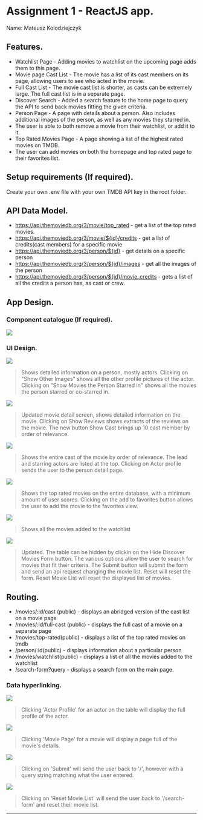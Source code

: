 # Assignment 1 - ReactJS app.

Name: Mateusz Kolodziejczyk

## Features.
 
 + Watchlist Page - Adding movies to watchlist on the upcoming page adds them to this page.
 + Movie page Cast List - The movie has a list of its cast members on its page, allowing users to see who acted in the movie.
 + Full Cast List - The movie cast list is shorter, as casts can be extremely large. The full cast list is in a separate page.
 + Discover Search - Added a search feature to the home page to query the API to send back movies fitting the given criteria.
 + Person Page - A page with details about a person. Also includes additional images of the person, as well as any movies they starred in.
 + The user is able to both remove a movie from their watchlist, or add it to it.
 + Top Rated Movies Page - A page showing a list of the highest rated movies on TMDB.
 + The user can add movies on both the homepage and top rated page to their favorites list.

## Setup requirements (If required).

Create your own .env file with your own TMDB API key in the root folder. 

## API Data Model.

+ https://api.themoviedb.org/3/movie/top_rated - get a list of the top rated movies.
+ https://api.themoviedb.org/3/movie/${id}/credits - get a list of credits(cast members) for a specific movie
+ https://api.themoviedb.org/3/person/${id} - get details on a specific person
+ https://api.themoviedb.org/3/person/${id}/images - get all the images of the person
+ https://api.themoviedb.org/3/person/${id}/movie_credits - gets a list of all the credits a person has, as cast or crew. 

## App Design.

### Component catalogue (If required).

![][stories]

### UI Design.

![][personDetail]
> Shows detailed information on a person, mostly actors. Clicking on "Show Other Images" shows all the other profile pictures of the actor. Clicking on "Show Movies the Person Starred in" shows all the movies the person starred or co-starred in.

![][movieDetail]
> Updated movie detail screen, shows detailed information on the movie. Clicking on Show Reviews shows extracts of the reviews on the movie. The new button Show Cast brings up 10 cast member by order of relevance.

![][movieCast]
> Shows the entire cast of the movie by order of relevance. The lead and starring actors are listed at the top. Clicking on Actor profile sends the user to the person detail page.

![][topRated]
> Shows the top rated movies on the entire database, with a minimum amount of user scores. Clicking on the add to favorites button allows the user to add the movie to the favorites view.

![][watchlist]
> Shows all the movies added to the watchlist

![][homePage]
> Updated. The table can be hidden by clickin on the Hide Discover Movies Form button. The various options allow the user to search for movies that fit their criteria. The Submit button will submit the form and send an api request changing the movie list. Reset will reset the form. Reset Movie List will reset the displayed list of movies.

## Routing.

+ /movies/:id/cast (public) - displays an abridged version of the cast list on a movie page
+ /movies/:id/full-cast (public) - displays the full cast of a movie on a separate page
+ /movies/top-rated(public) - displays a list of the top rated movies on tmdb
+ /person/:id(public) - displays information about a particular person
+ /movies/watchlist(public) - displays a list of all the movies added to the watchlist
+ /search-form?query - displays a search form on the main page.


### Data hyperlinking.

![][actorProfileLink]
> Clicking 'Actor Profile' for an actor on the table will display the full profile of the actor.

![][personDetailsMovieLink]
> Clicking 'Movie Page' for a movie will display a page full of the movie's details.

![][DMFSubmit]
> Clicking on 'Submit' will send the user back to '/', however with a query string matching what the user entered.

![][DMFResetMovieList]
> Clicking on 'Reset Movie List' will send the user back to '/search-form' and reset their movie list.


---------------------------------

[model]: ./data.jpg
[movieDetail]: ./public/movieDetail.png
[stories]: ./public/storybook.png
[personDetail]: ./public/personDetail.PNG
[movieCast]: ./public/movieCast.PNG
[topRated]: ./public/topRated.PNG
[homePage]: ./public/homePage.PNG
[watchlist]: ./public/watchlist.PNG
[actorProfileLink]: ./public/actorProfileLink.PNG
[personDetailsMovieLink]: ./public/personDetailMovieLink.PNG
[DMFResetMovieList]: ./public/discoverMovieFormResetMovieList.PNG
[DMFSubmit]: ./public/discoverMovieFormSubmit.PNG

